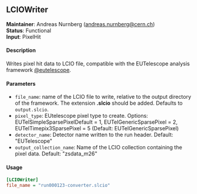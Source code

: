 ## LCIOWriter
**Maintainer**: Andreas Nurnberg (<andreas.nurnberg@cern.ch>)   
**Status**: Functional   
**Input**: PixelHit

#### Description
Writes pixel hit data to LCIO file, compatible with the EUTelescope analysis framework [@eutelescope].

#### Parameters
* `file_name`: name of the LCIO file to write, relative to the output directory of the framework. The extension **.slcio** should be added. Defaults to `output.slcio`.
* `pixel_type`: EUtelescope pixel type to create. Options: EUTelSimpleSparsePixelDefault = 1, EUTelGenericSparsePixel = 2, EUTelTimepix3SparsePixel = 5 (Default: EUTelGenericSparsePixel)
* `detector_name`: Detector name written to the run header. Default: "EUTelescope"
* `output_collection_name`: Name of the LCIO collection containing the pixel data. Default: "zsdata_m26"

#### Usage
```ini
[LCIOWriter]
file_name = "run000123-converter.slcio"
```

[@eutelescope]: http://eutelescope.web.cern.ch/
